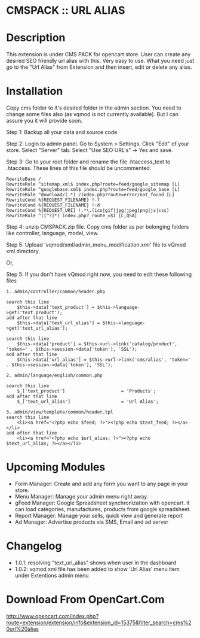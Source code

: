 CMSPACK :: URL ALIAS
=====================


Description
===========
This extension is under CMS PACK for opencart store. User can create any desired SEO friendly url alias with this. Very easy to use. What you need just go to the "Url Alias" from Extension and then insert, edit or delete any alias.


Installation
============
Copy cms folder to it's desired folder in the admin section. You need to change some files also (as vqmod is not currently available). But I can assure you it will provide soon. 

Step 1: Backup all your data and source code. 

Step 2: Login to admin panel. Go to System > Settings. Click "Edit" of your store. Select "Server" tab. Select "Use SEO URL's" -> Yes and save. 

Step 3: Go to your root folder and rename the file .htaccess_text to .htaccess. These lines of this file should be uncommented. 

	RewriteBase /
	RewriteRule ^sitemap.xml$ index.php?route=feed/google_sitemap [L]
	RewriteRule ^googlebase.xml$ index.php?route=feed/google_base [L]
	RewriteRule ^download/(.*) /index.php?route=error/not_found [L]
	RewriteCond %{REQUEST_FILENAME} !-f
	RewriteCond %{REQUEST_FILENAME} !-d
	RewriteCond %{REQUEST_URI} !.*\.(ico|gif|jpg|jpeg|png|js|css)
	RewriteRule ^([^?]*) index.php?_route_=$1 [L,QSA]


Step 4: unzip CMSPACK.zip file. Copy cms folder as per belonging folders like controller, language, model, view. 

Step 5: Upload 'vqmod/xml/admin_menu_modification.xml' file to vQmod xml directory.

Or, 

Step 5: If you don't have vQmod right now, you need to edit these following files 

	1. admin/controller/common/header.php 
	
	search this line 
		$this->data['text_product'] = $this->language->get('text_product'); 
	add after that line
		$this->data['text_url_alias'] = $this->language->get('text_url_alias');

	search this line 
		$this->data['product'] = $this->url->link('catalog/product', 'token=' . $this->session->data['token'], 'SSL');
	add after that line
		$this->data['url_alias'] = $this->url->link('cms/alias', 'token=' . $this->session->data['token'], 'SSL');
	
	2. admin/language/english/common.php 
	
	search this line 
		$_['text_product']                     = 'Products';
	add after that line
		$_['text_url_alias']				   = 'Url Alias';
	
	3. admin/view/template/common/header.tpl
	search this line 
		<li><a href="<?php echo $feed; ?>"><?php echo $text_feed; ?></a></li>
    add after that line
		<li><a href="<?php echo $url_alias; ?>"><?php echo $text_url_alias; ?></a></li> 
	


Upcoming Modules
================

* Form Manager: Create and add any form you want to any page in your store.
* Menu Manager: Manage your admin menu right away. 
* gFeed Manager: Google Spreadsheet synchronization with opencart. It can load categories, manufactures, products from google spreadsheet.
* Report Manager: Manage your sells, quick view and generate report
* Ad Manager: Advertise products via SMS, Email and ad server

Changelog
=========
* 1.0.1: resolving "text_url_alias" shows when user in the dashboard 
* 1.0.2: vqmod xml file has been added to show ‘Url Alias’ menu item under Extentions admin menu 

Download From OpenCart.Com
==========================
http://www.opencart.com/index.php?route=extension/extension/info&extension_id=15375&filter_search=cms%20url%20alias

